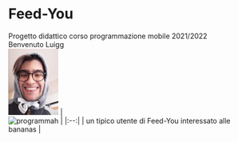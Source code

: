 # Feed-You
Progetto didattico corso programmazione mobile 2021/2022
<br/> Benvenuto Luigg
<br/> <img src="luigi_rafele.png" width="100">
| <br/> ![programmah](monke_app_dev.gif) |
|:--:|
| un tipico utente di Feed-You interessato alle bananas |
